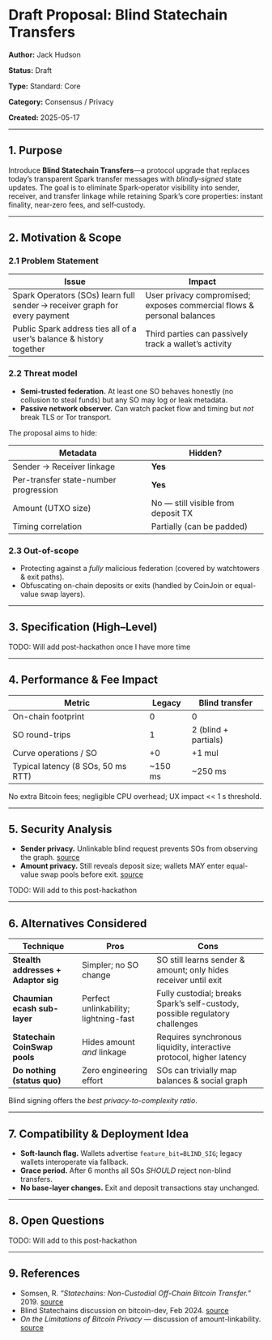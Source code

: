 # Draft Proposal: Blind Statechain Transfers

**Author:** Jack Hudson

**Status:** Draft

**Type:** Standard: Core

**Category:** Consensus / Privacy

**Created:** 2025-05-17

---

## 1. Purpose

Introduce **Blind Statechain Transfers**—a protocol upgrade that replaces today’s transparent Spark transfer messages with _blindly‑signed_ state updates. The goal is to eliminate Spark‑operator visibility into sender, receiver, and transfer linkage while retaining Spark’s core properties: instant finality, near‑zero fees, and self‑custody.

---

## 2. Motivation & Scope

### 2.1 Problem Statement

| Issue                                                                      | Impact                                                                 |
| -------------------------------------------------------------------------- | ---------------------------------------------------------------------- |
| Spark Operators (SOs) learn full sender → receiver graph for every payment | User privacy compromised; exposes commercial flows & personal balances |
| Public Spark address ties all of a user’s balance & history together       | Third parties can passively track a wallet’s activity                  |

### 2.2 Threat model

- **Semi-trusted federation.** At least one SO behaves honestly (no collusion to steal funds) but any SO may log or leak metadata.
- **Passive network observer.** Can watch packet flow and timing but _not_ break TLS or Tor transport.

The proposal aims to hide:

| Metadata                              | Hidden?                            |
| ------------------------------------- | ---------------------------------- |
| Sender → Receiver linkage             | **Yes**                            |
| Per-transfer state-number progression | **Yes**                            |
| Amount (UTXO size)                    | No — still visible from deposit TX |
| Timing correlation                    | Partially (can be padded)          |

### 2.3 Out-of-scope

- Protecting against a _fully_ malicious federation (covered by watchtowers & exit paths).
- Obfuscating on-chain deposits or exits (handled by CoinJoin or equal-value swap layers).

---

## 3. Specification (High–Level)

TODO: Will add post-hackathon once I have more time

---

## 4. Performance & Fee Impact

| Metric                             | Legacy  | Blind transfer       |
| ---------------------------------- | ------- | -------------------- |
| On-chain footprint                 | 0       | 0                    |
| SO round-trips                     | 1       | 2 (blind + partials) |
| Curve operations / SO              | +0      | +1 mul               |
| Typical latency (8 SOs, 50 ms RTT) | ~150 ms | ~250 ms              |

No extra Bitcoin fees; negligible CPU overhead; UX impact << 1 s threshold.

---

## 5. Security Analysis

- **Sender privacy.** Unlinkable blind request prevents SOs from observing the graph. [source](https://medium.com/%40RubenSomsen/statechains-non-custodial-off-chain-bitcoin-transfer-1ae4845a4a39?utm_source=chatgpt.com)
- **Amount privacy.** Still reveals deposit size; wallets MAY enter equal-value swap pools before exit. [source](https://bitcoin-takeover.com/bitcoin-privacy-limitations/?utm_source=chatgpt.com)

TODO: Will add to this post-hackathon

---

## 6. Alternatives Considered

| Technique                           | Pros                                  | Cons                                                                         |
| ----------------------------------- | ------------------------------------- | ---------------------------------------------------------------------------- |
| **Stealth addresses + Adaptor sig** | Simpler; no SO change                 | SO still learns sender & amount; only hides receiver until exit              |
| **Chaumian ecash sub-layer**        | Perfect unlinkability; lightning-fast | Fully custodial; breaks Spark’s self-custody, possible regulatory challenges |
| **Statechain CoinSwap pools**       | Hides amount _and_ linkage            | Requires synchronous liquidity, interactive protocol, higher latency         |
| **Do nothing (status quo)**         | Zero engineering effort               | SOs can trivially map balances & social graph                                |

Blind signing offers the _best privacy-to-complexity ratio_.

---

## 7. Compatibility & Deployment Idea

- **Soft-launch flag.** Wallets advertise `feature_bit=BLIND_SIG`; legacy wallets interoperate via fallback.
- **Grace period.** After 6 months all SOs _SHOULD_ reject non-blind transfers.
- **No base-layer changes.** Exit and deposit transactions stay unchanged.

---

## 8. Open Questions

TODO: Will add to this post-hackathon

---

## 9. References

- Somsen, R. _“Statechains: Non-Custodial Off-Chain Bitcoin Transfer.”_ 2019. [source](https://medium.com/%40RubenSomsen/statechains-non-custodial-off-chain-bitcoin-transfer-1ae4845a4a39)
- Blind Statechains discussion on bitcoin-dev, Feb 2024. [source](https://gnusha.org/pi/bitcoindev/CAPv7TjZ_MBCmWZ5CnUk0G0MhHL65cpGyt_dMDONDTzJBHpVUQg%40mail.gmail.com)
- _On the Limitations of Bitcoin Privacy_ — discussion of amount-linkability. [source](https://bitcoin-takeover.com/bitcoin-privacy-limitations)
